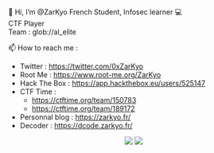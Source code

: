 👋 Hi, I’m @ZarKyo 
  French Student, 
  Infosec learner 💻 <br />
  CTF Player <br />
  Team : glob://al_elite <br />
  
📫 How to reach me : 
- Twitter : https://twitter.com/0xZarKyo
- Root Me : https://www.root-me.org/ZarKyo
- Hack The Box : https://app.hackthebox.eu/users/525147
- CTF Time : 
  - https://ctftime.org/team/150783
  - https://ctftime.org/team/189172
- Personnal blog : https://zarkyo.fr/
- Decoder : https://dcode.zarkyo.fr/

<p align="center">
  <img src="https://github-readme-stats.vercel.app/api?username=ZarKyo&theme=onedark&show_icons=true&hide_border=true">
  <img src="https://github-readme-stats.vercel.app/api/top-langs/?username=ZarKyo&theme=onedark&layout=compact&hide_border=true">
</p>

